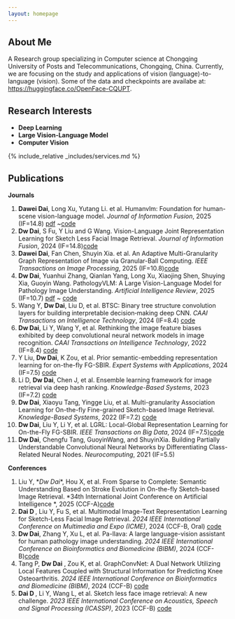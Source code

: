 ```yaml
---
layout: homepage
---
```


## About Me

A Research group specializing in Computer science at Chongqing University of Posts and Telecommunications, Chongqing, China. Currently, we are focusing on the study and applications of vision (language)-to-language (vision). Some of the data and checkpoints are availabe at: https://huggingface.co/OpenFace-CQUPT.


## Research Interests

- **Deep Learning** 
- **Large Vision-Language Model** 
- **Computer Vision**
  
{% include_relative _includes/services.md %}
## Publications
​**Journals**​
1. ​**Dawei Dai**, Long Xu, Yutang Li. et al. Humanvlm: Foundation for human-scene vision-language model. *Journal of Information Fusion*, 2025 (IF=14.8)  [pdf](https://arxiv.org/pdf/2411.03034) ~[code](https://github.com/ddw2AIGROUP2CQUPT)
2. ​**Dw Dai**, S Fu, Y Liu and G Wang. Vision-Language Joint Representation Learning for Sketch Less Facial Image Retrieval. *Journal of Information Fusion*, 2024 (IF=14.8)[code](https://github.com/ddw2AIGROUP2CQUPT)  
3. ​**Dawei Dai**, Fan Chen, Shuyin Xia. et al. An Adaptive Multi-Granularity Graph Representation of Image via Granular-Ball Computing. *IEEE Transactions on Image Processing*, 2025 (IF=10.8)[code](https://github.com/ddw2AIGROUP2CQUPT) 
4. ​**Dw Dai**, Yuanhui Zhang, Qianlan Yang, Long Xu, Xiaojing Shen, Shuying Xia, Guoyin Wang. PathologyVLM: A Large Vision-Language Model for Pathology Image Understanding. *Artificial Intelligence Review*, 2025 (IF=10.7)  [pdf](https://arxiv.org/pdf/2408.09530) ~ [code](https://github.com/ddw2AIGROUP2CQUPT)
5. Wang Y, ​**Dw Dai**​, Liu D, et al. BTSC: Binary tree structure convolution layers for building interpretable decision‐making deep CNN. *CAAI Transactions on Intelligence Technology*, 2024 (IF=8.4) [code](https://github.com/ddw2AIGROUP2CQUPT)
6. ​**Dw Dai**, Li Y, Wang Y, et al. Rethinking the image feature biases exhibited by deep convolutional neural network models in image recognition. *CAAI Transactions on Intelligence Technology*, 2022 (IF=8.4)  [code](https://github.com/ddw2AIGROUP2CQUPT)
7. Y Liu, ​**Dw Dai**​, K Zou, et al. Prior semantic-embedding representation learning for on-the-fly FG-SBIR. *Expert Systems with Applications*, 2024 (IF=7.5) [code](https://github.com/ddw2AIGROUP2CQUPT) 
8. Li D, ​**Dw Dai**​, Chen J, et al. Ensemble learning framework for image retrieval via deep hash ranking. *Knowledge-Based Systems*, 2023 (IF=7.2) [code](https://github.com/ddw2AIGROUP2CQUPT) 
9. ​**Dw Dai**, Xiaoyu Tang, Yingge Liu, et al. Multi-granularity Association Learning for On-the-fly Fine-grained Sketch-based Image Retrieval. *Knowledge-Based Systems*, 2022 (IF=7.2) [code](https://github.com/ddw2AIGROUP2CQUPT) 
10. ​**Dw Dai**, Liu Y, Li Y, et al. LGRL: Local-Global Representation Learning for On-the-Fly FG-SBIR. *IEEE Transactions on Big Data*, 2024 (IF=7.5)[code](https://github.com/ddw2AIGROUP2CQUPT)  
11. ​**Dw Dai**, Chengfu Tang, GuoyinWang, and ShuyinXia. Building Partially Understandable Convolutional Neural Networks by Differentiating Class-Related Neural Nodes. *Neurocomputing*, 2021 (IF=5.5)  

​**Conferences**​
1.  ​Liu Y, ​*​*Dw Dai**, Hou X, et al. From Sparse to Complete: Semantic Understanding Based on Stroke Evolution in On-the-fly Sketch-based Image Retrieval. *34th International Joint Conference on Artificial Intelligence *, 2025 (CCF-A)[code](https://github.com/ddw2AIGROUP2CQUPT)  
2.  ​**Dai D ​**, Liu Y, Fu S, et al. Multimodal Image-Text Representation Learning for Sketch-Less Facial Image Retrieval. *2024 IEEE International Conference on Multimedia and Expo (ICME)*, 2024 (CCF-B, Oral) [code](https://github.com/ddw2AIGROUP2CQUPT) 
3. ​**Dw Dai**, Zhang Y, Xu L, et al. Pa-llava: A large language-vision assistant for human pathology image understanding. *2024 IEEE International Conference on Bioinformatics and Biomedicine (BIBM)*, 2024 (CCF-B)[code](https://github.com/ddw2AIGROUP2CQUPT)  
4. Tang P, ​**Dw Dai** , Zou K, et al. GraphConvNet: A Dual Network Utilizing Local Features Coupled with Structural Information for Predicting Knee Osteoarthritis. *2024 IEEE International Conference on Bioinformatics and Biomedicine (BIBM)*, 2024 (CCF-B)  [code](https://github.com/ddw2AIGROUP2CQUPT)
5.  ​**Dai D ​**, Li Y, Wang L, et al. Sketch less face image retrieval: A new challenge. *2023 IEEE International Conference on Acoustics, Speech and Signal Processing (ICASSP)*, 2023 (CCF-B) [code](https://github.com/ddw2AIGROUP2CQUPT) 


